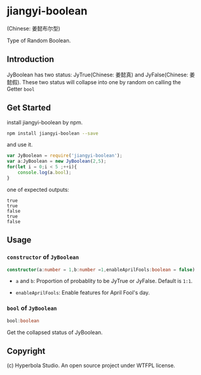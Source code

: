 # jiangyi-boolean

(Chinese: 姜懿布尔型)

Type of Random Boolean.

## Introduction

JyBoolean has two status: JyTrue(Chinese: 姜懿真) and JyFalse(Chinese: 姜懿假). These two status will collapse into one by random on calling the Getter `bool`

## Get Started

install jiangyi-boolean by npm. 

```bash
npm install jiangyi-boolean --save
```

and use it.

```typescript
var JyBoolean = require('jiangyi-boolean');
var a:JyBoolean = new JyBoolean(2,5);
for(let i = 0;i < 5 ;++i){
	console.log(a.bool);
}
```

one of expected outputs:

```
true
true
false
true
false
```

## Usage

### `constructor` of `JyBoolean`

```typescript
constructor(a:number = 1,b:number =1,enableAprilFools:boolean = false)
```

- `a` and `b`: Proportion of probablity to be JyTrue or JyFalse. Default is `1:1`. 

- `enableAprilFools`: Enable features for April Fool's day.

### `bool` of `JyBoolean`

```typescript
bool:boolean
```

Get the collapsed status of JyBoolean. 

## Copyright
(c) Hyperbola Studio. An open source project under WTFPL license. 
